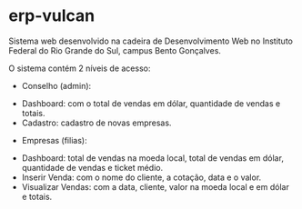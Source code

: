 # erp-vulcan

Sistema web desenvolvido na cadeira de Desenvolvimento Web no Instituto Federal do Rio Grande do Sul, campus Bento Gonçalves.

O sistema contém 2 níveis de acesso:
 - Conselho (admin):
 * Dashboard: com o total de vendas em dólar, quantidade de vendas e totais.
 * Cadastro: cadastro de novas empresas.
 
 - Empresas (filias):
 * Dashboard: total de vendas na moeda local, total de vendas em dólar, quantidade de vendas e ticket médio.
 * Inserir Venda: com o nome do cliente, a cotação, data e o valor.
 * Visualizar Vendas: com a data, cliente, valor na moeda local e em dólar e totais.
